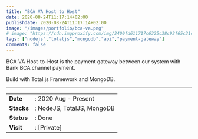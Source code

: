 ```yaml
---
title: "BCA VA Host to Host"
date: 2020-08-24T11:17:14+02:00
publishdate: 2020-08-24T11:17:14+02:00
image: "/images/portfolio/bca-va.png"
# image: "https://cdn.imgproxify.com/img/3400fd611717c6325c38c92f65c31ceedcb94fa308c6df5f049fb4678d6cc17f19c3f954f5720a24500bc76102f95c3ed2dcfe39a5aa66e3.png"
tags: ["nodejs","totaljs","mongodb","api","payment-gateway"]
comments: false
---
```


BCA VA Host-to-Host is the payment gateway between our system with Bank BCA channel payment.
<!--more-->
Build with Total.js Framework and MongoDB.

---

|||
|---|---|
|**Date**| : 2020 Aug - Present
|**Stacks**| : NodeJS, TotalJS, MongoDB
|**Status**| : Done
|**Visit**| : [Private]

